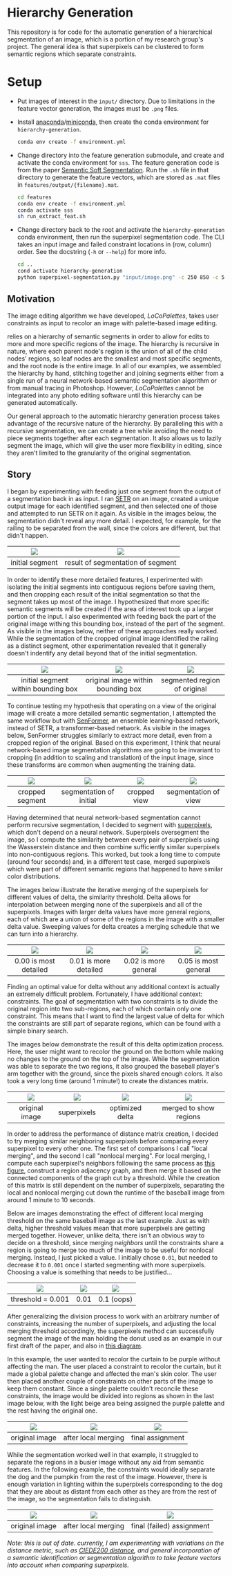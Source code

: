 # Hierarchy Generation

This repository is for code for the automatic generation of a hierarchical segmentation of an image, which is a portion of my research group's project. The general idea is that superpixels can be clustered to form semantic regions which separate constraints.

# Setup

- Put images of interest in the `input/` directory. Due to limitations in the feature vector generation, the images must be `.png` files.

- Install [anaconda](https://www.anaconda.com/products/individual)/[miniconda](https://docs.conda.io/en/latest/miniconda.html), then create the conda environment for `hierarchy-generation`.

  ```bash
  conda env create -f environment.yml
  ```

- Change directory into the feature generation submodule, and create and activate the conda environment for `sss`. The feature generation code is from the paper [Semantic Soft Segmentation](http://yaksoy.github.io/sss/). Run the `.sh` file in that directory to generate the feature vectors, which are stored as `.mat` files in `features/output/{filename}.mat`.

  ```bash
  cd features
  conda env create -f environment.yml
  conda activate sss
  sh run_extract_feat.sh
  ```

- Change directory back to the root and activate the `hierarchy-generation` conda environment, then run the superpixel segmentation code. The CLI takes an input image and failed constraint locations in (row, column) order. See the docstring (`-h` or `--help`) for more info.

  ```bash
  cd ..
  cond activate hierarchy-generation
  python superpixel-segmentation.py "input/image.png" -c 250 850 -c 580 360 -c 160 470 -c 400 400
  ```

## Motivation

The image editing algorithm we have developed, _LoCoPalettes_, takes user constraints as input to recolor an image with palette-based image editing.

relies on a hierarchy of semantic segments in order to allow for edits to more and more specific regions of the image. The hierarchy is recursive in nature, where each parent node's region is the union of all of the child nodes' regions, so leaf nodes are the smallest and most specific segments, and the root node is the entire image. In all of our examples, we assembled the hierarchy by hand, stitching together and joining segments either from a single run of a neural network-based semantic segmentation algorithm or from manual tracing in Photoshop. However, _LoCoPalettes_ cannot be integrated into any photo editing software until this hierarchy can be generated automatically.

Our general approach to the automatic hierarchy generation process takes advantage of the recursive nature of the hierarchy. By paralleling this with a recursive segmentation, we can create a tree while avoiding the need to piece segments together after each segmentation. It also allows us to lazily segment the image, which will give the user more flexibility in editing, since they aren’t limited to the granularity of the original segmentation.

## Story

I began by experimenting with feeding just one segment from the output of a segmentation back in as input. I ran [SETR](https://github.com/open-mmlab/mmsegmentation/blob/master/configs/setr/README.md) on an image, created a unique output image for each identified segment, and then selected one of those and attempted to run SETR on it again. As visible in the images below, the segmentation didn't reveal any more detail. I expected, for example, for the railing to be separated from the wall, since the colors are different, but that didn't happen.

| ![](images/uncropped-initial.png) | ![](images/uncropped-segment.png) |
| :-------------------------------: | :-------------------------------: |
|          initial segment          | result of segmentation of segment |

In order to identify these more detailed features, I experimented with isolating the initial segments into contiguous regions before saving them, and then cropping each result of the initial segmentation so that the segment takes up most of the image. I hypothesized that more specific semantic segments will be created if the area of interest took up a larger portion of the input. I also experimented with feeding back the part of the original image withing this bounding box, instead of the part of the segment. As visible in the images below, neither of these approaches really worked. While the segmentation of the cropped original image identified the railing as a distinct segment, other experimentation revealed that it generally doesn't indentify any detail beyond that of the initial segmentation.

| ![](images/setr-crop-initial.jpeg)  |   ![](images/setr-crop-view.png)   | ![](images/setr-crop-original.png) |
| :---------------------------------: | :--------------------------------: | :--------------------------------: |
| initial segment within bounding box | original image within bounding box |    segmented region of original    |

To continue testing my hypothesis that operating on a view of the original image will create a more detailed semantic segmentation, I attempted the same workflow but with [SenFormer](https://github.com/WalBouss/SenFormer), an ensemble learning-based network, instead of SETR, a transformer-based network. As visible in the images below, SenFormer struggles similarly to extract more detail, even from a cropped region of the original. Based on this experiment, I think that neural network-based image segmentation algorithms are going to be invariant to cropping (in addition to scaling and translation) of the input image, since these transforms are common when augmenting the training data.

| ![](images/senformer-segment.png) | ![](images/senformer-black.png) | ![](images/senformer-view.png) | ![](images/senformer-result.png) |
| :-------------------------------: | :-----------------------------: | :----------------------------: | :------------------------------: |
|          cropped segment          |     segmentation of initial     |          cropped view          |       segmentation of view       |

Having determined that neural network-based segmentation cannot perform recursive segmentation, I decided to segment with [superpixels](https://pyimagesearch.com/2014/07/28/a-slic-superpixel-tutorial-using-python/), which don't depend on a neural network. Superpixels oversegment the image, so I compute the similarity between every pair of superpixels using the Wasserstein distance and then combine sufficiently similar superpixels into non-contiguous regions. This worked, but took a long time to compute (around four seconds) and, in a different test case, merged superpixels which were part of different semantic regions that happened to have similar color distributions.

The images below illustrate the iterative merging of the superpixels for different values of delta, the similarity threshold. Delta allows for interpolation between merging none of the superpixels and all of the superpixels. Images with larger delta values have more general regions, each of which are a union of some of the regions in the image with a smaller delta value. Sweeping values for delta creates a merging schedule that we can turn into a hierarchy.

| ![](images/superpixels-0.00.png) | ![](images/superpixels-0.01.png) | ![](images/superpixels-0.02.png) | ![](images/superpixels-0.05.png) |
| :------------------------------: | :------------------------------: | :------------------------------: | :------------------------------: |
|      0.00 is most detailed       |      0.01 is more detailed       |       0.02 is more general       |       0.05 is most general       |

Finding an optimal value for delta without any additional context is actually an extremely difficult problem. Fortunately, I have additional context: constraints. The goal of segmentation with two constraints is to divide the original region into two sub-regions, each of which contain only one constraint. This means that I want to find the largest value of delta for which the constraints are still part of separate regions, which can be found with a simple binary search.

The images below demonstrate the result of this delta optimization process. Here, the user might want to recolor the ground on the bottom while making no changes to the ground on the top of the image. While the segmentation was able to separate the two regions, it also grouped the baseball player's arm together with the ground, since the pixels shared enough colors. It also took a very long time (around 1 minute!) to create the distances matrix.

| ![](images/baseball-original.png) | ![](images/baseball-superpixels.png) | ![](images/baseball-unmerged.png) | ![](images/baseball-merged.png) |
| :-------------------------------: | :----------------------------------: | :-------------------------------: | :-----------------------------: |
|          original image           |             superpixels              |          optimized delta          |     merged to show regions      |

In order to address the performance of distance matrix creation, I decided to try merging similar neighboring superpixels before comparing every superpixel to every other one. The first set of comparisons I call "local merging", and the second I call "nonlocal merging". For local merging, I compute each superpixel's neighbors following the same process as [this figure](https://www.researchgate.net/figure/Illustrating-how-to-find-the-spatial-neighbors-of-one-given-superpixel-xi-j-shown-in-a_fig3_303563893), construct a region adjacency graph, and then merge it based on the connected components of the graph cut by a threshold. While the creation of this matrix is still dependent on the number of superpixels, separating the local and nonlocal merging cut down the runtime of the baseball image from around 1 minute to 10 seconds.

Below are images demonstrating the effect of different local merging threshold on the same baseball image as the last example. Just as with delta, higher threshold values mean that more superpixels are getting merged together. However, unlike delta, there isn't an obvious way to decide on a threshold, since merging _neighbors_ until the constraints share a region is going to merge too much of the image to be useful for nonlocal merging. Instead, I just picked a value. I initially chose `0.01`, but needed to decrease it to `0.001` once I started segmenting with more superpixels. Choosing a value is something that needs to be justified...

| ![](images/rag-0.001.png) | ![](images/rag-0.01.png) | ![](images/rag-0.1.png) |
| :-----------------------: | :----------------------: | :---------------------: |
|     threshold = 0.001     |           0.01           |       0.1 (oops)        |

After generalizing the division process to work with an arbitrary number of constraints, increasing the number of superpixels, and adjusting the local merging threshold accordingly, the superpixels method can successfully segment the image of the man holding the donut used as an example in our first draft of the paper, and also in [this diagram](https://files.slack.com/files-pri/T23RE8G4F-F03E1NY9TT9/sample_workflow-2.png).

In this example, the user wanted to recolor the curtain to be purple without affecting the man. The user placed a constraint to recolor the curtain, but it made a global palette change and affected the man's skin color. The user then placed another couple of constraints on other parts of the image to keep them constant. Since a single palette couldn't reconcile these constraints, the image would be divided into regions as shown in the last image below, with the light beige area being assigned the purple palette and the rest having the original one.

| ![](images/hybrid-original.png) | ![](images/hybrid-local.png) | ![](images/hybrid-final.png) |
| :-----------------------------: | :--------------------------: | :--------------------------: |
|         original image          |     after local merging      |       final assignment       |

While the segmentation worked well in that example, it struggled to separate the regions in a busier image without any aid from semantic features. In the following example, the constraints would ideally separate the dog and the pumpkin from the rest of the image. However, there is enough variation in lighting within the superpixels corresponding to the dog that they are about as distant from each other as they are from the rest of the image, so the segmentation fails to distinguish.

| ![](images/nesi-fail-original.png) | ![](images/nesi-fail-local.png) | ![](images/nesi-fail-final.png) |
| :--------------------------------: | :-----------------------------: | :-----------------------------: |
|           original image           |       after local merging       |    final (failed) assignment    |

_Note: this is out of date. currently, I am experimenting with variations on the distance metric, such as [CIEDE200 distance](https://en.wikipedia.org/wiki/Color_difference#CIEDE2000), and general incorporation of a semantic identification or segmentation algorithm to take feature vectors into account when comparing superpixels._

